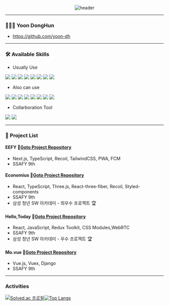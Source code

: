 <div align="center">
  
  ![header](https://capsule-render.vercel.app/api?type=cylinder&color=000000&height=150&section=header&text=DongHun's%20GitHub&fontColor=ffffff&fontSize=70&animation=fadeIn&fontAlignY=55)
</div>

<hr>

### 👨🏻‍💻 Yoon DongHun
- <https://github.com/yoon-dh>

<hr>

### 🛠 Available Skills

- Usually Use

<img src="https://img.shields.io/badge/python-3776AB?style=for-the-badge&logo=python&logoColor=white"> <img src="https://img.shields.io/badge/react-61DAFB?style=for-the-badge&logo=react&logoColor=black"> <img src="https://img.shields.io/badge/html5-E34F26?style=for-the-badge&logo=html5&logoColor=white"> <img src="https://img.shields.io/badge/css-1572B6?style=for-the-badge&logo=css3&logoColor=white"> <img src="https://img.shields.io/badge/javascript-F7DF1E?style=for-the-badge&logo=javascript&logoColor=black"> <img src="https://img.shields.io/badge/typescript-3178C6?style=for-the-badge&logo=typescript&logoColor=white"> <img src="https://img.shields.io/badge/Redux-764ABC?style=for-the-badge&logo=Redux&logoColor=white"> <img src="https://img.shields.io/badge/Recoil-3578E5?style=for-the-badge&logo=Recoil&logoColor=white"> 

- Also can use
  
 <img src="https://img.shields.io/badge/vue.js-4FC08D?style=for-the-badge&logo=vue.js&logoColor=white"> <img src="https://img.shields.io/badge/Next.js-000000?style=for-the-badge&logo=next.js&logoColor=white"> <img src="https://img.shields.io/badge/CSS Modules-000000?style=for-the-badge&logo=CSS Modules&logoColor=white"> <img src="https://img.shields.io/badge/styled components-DB7093?style=for-the-badge&logo=styledcomponents&logoColor=white"> <img src="https://img.shields.io/badge/tailwind css-06B6D4?style=for-the-badge&logo=tailwind css&logoColor=white">  <img src="https://img.shields.io/badge/django-092E20?style=for-the-badge&logo=django&logoColor=white"> <img src="https://img.shields.io/badge/mysql-4479A1?style=for-the-badge&logo=mysql&logoColor=white">  <img src="https://img.shields.io/badge/Vite-646CFF?style=for-the-badge&logo=Vite&logoColor=white"> 


- Collarboration Tool

<img src="https://img.shields.io/badge/git-F05032?style=for-the-badge&logo=git&logoColor=white"> <img src="https://img.shields.io/badge/Jira software-0052CC?style=for-the-badge&logo=Jira software&logoColor=white"> 

 

 <hr>

 ### 📌 Project List

 #### EEFY 📍[Goto Project Repository](https://github.com/yoon-dh/EEFY)
 - Next.js, TypeScript, Recoil, TailwindCSS, PWA, FCM
 - SSAFY 9th

 #### Economius 📍[Goto Project Repository](https://github.com/yoon-dh/economius)
 - React, TypeScript, Three.js, React-three-fiber, Recoil, Styled-components
 - SSAFY 9th
 - 삼성 청년 SW 아카데미 - 최우수 프로젝트 🏆

 #### Hello,Today 📍[Goto Project Repository](https://github.com/yoon-dh/hello_today)
 - React, JavaScript, Redux Toolkit, CSS Modules,WebRTC
 - SSAFY 9th
 - 삼성 청년 SW 아카데미 - 우수 프로젝트 🏆

 #### Mo.vue 📍[Goto Project Repository](https://github.com/yoon-dh/final_pjt)
 - Vue.js, Vuex, Django
 - SSAFY 9th

<hr>

### Activities

[![Solved.ac
프로필](http://mazassumnida.wtf/api/v2/generate_badge?boj=acttoze)](https://solved.ac/acttoze)[![Top Langs](https://github-readme-stats.vercel.app/api/top-langs/?username=yoon-dh&layout=compact)](https://github.com/yoon-dh/github-readme-stats)




 
